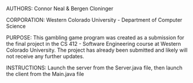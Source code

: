 AUTHORS: Connor Neal & Bergen Cloninger

CORPORATION: Western Colorado University - Department of Computer Science

PURPOSE:
This gambling game program was created as a submission for the final project in the CS 412 - Software Engineering course at Western Colorado University.
The project has already been submitted and likely will not receive any further updates.

INSTRUCTIONS:
Launch the server from the Server.java file, then launch the client from the Main.java file
